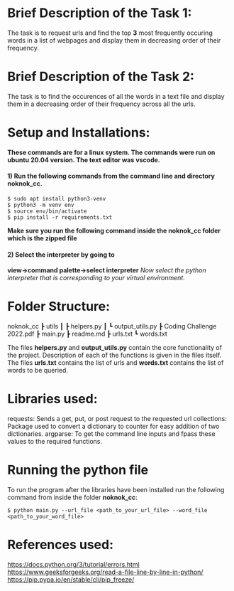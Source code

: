 # Brief Description of the Task 1:
The task is to request urls and find the top **3** most frequently occuring words in a list of webpages and display them in decreasing order of their frequency. 
# Brief Description of the Task 2:
The task is to find the occurences of all the words in a text file and display them in a decreasing order of their frequency across all the urls.
# Setup and Installations:




**These commands are for a linux system. The commands were run on ubuntu 20.04 version. The text editor was vscode.**

#### 1) Run the following commands from the command line and directory noknok_cc.
```
$ sudo apt install python3-venv
$ python3 -m venv env
$ source env/bin/activate
$ pip install -r requirements.txt
```
**Make sure you run the following command inside the noknok_cc folder which is the zipped file**

#### 2) Select the interpreter by going to 
**view->command palette->select interpreter**
*Now select the python interpreter that is corresponding to your virtual environment.*

# Folder Structure:
noknok_cc
 ┣ utils
 ┃ ┣ helpers.py
 ┃ ┗ output_utils.py
 ┣ Coding Challenge 2022.pdf
 ┣ main.py
 ┣ readme.md
 ┣ urls.txt
 ┗ words.txt
 
 The files **helpers.py** and **output_utils.py** contain the core functionality of the project. Description of each of the functions is given in the files itself. The files **urls.txt** contains the list of urls and **words.txt** contains the list of words to be queried.
 
 # Libraries used:
requests: Sends a get, put, or post request to the requested url
collections: Package used to convert a dictionary to counter for easy addition of two dictionaries.
argparse: To get the command line inputs and fpass these values to the required functions.

# Running the python file
To run the program after the libraries have been installed run the following command from inside the folder **noknok_cc**:

```
$ python main.py --url_file <path_to_your_url_file> --word_file  <path_to_your_word_file>
```

# References used:
https://docs.python.org/3/tutorial/errors.html
https://www.geeksforgeeks.org/read-a-file-line-by-line-in-python/
https://pip.pypa.io/en/stable/cli/pip_freeze/




 
 